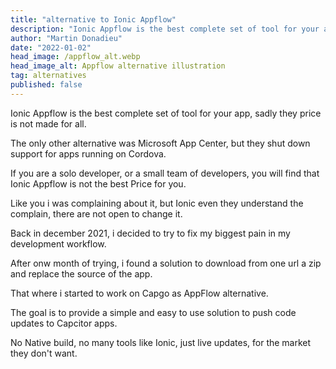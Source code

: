 ```yaml
---
title: "alternative to Ionic Appflow"
description: "Ionic Appflow is the best complete set of tool for your app, sadly they price is not made for all."
author: "Martin Donadieu"
date: "2022-01-02"
head_image: /appflow_alt.webp
head_image_alt: Appflow alternative illustration
tag: alternatives
published: false
---
```


Ionic Appflow is the best complete set of tool for your app, sadly they price is not made for all.

The only other alternative was Microsoft App Center, but they shut down support for apps running on Cordova.

If you are a solo developer, or a small team of developers, you will find that Ionic Appflow is not the best Price for you.

Like you i was complaining about it, but Ionic even they understand the complain, there are not open to change it.

Back in december 2021, i decided to try to fix my biggest pain in my development workflow.

After onw month of trying, i found a solution to download from one url a zip and replace the source of the app.

That where i started to work on Capgo as AppFlow alternative.

The goal is to provide a simple and easy to use solution to push code updates to Capcitor apps.

No Native build, no many tools like Ionic, just live updates, for the market they don't want.

